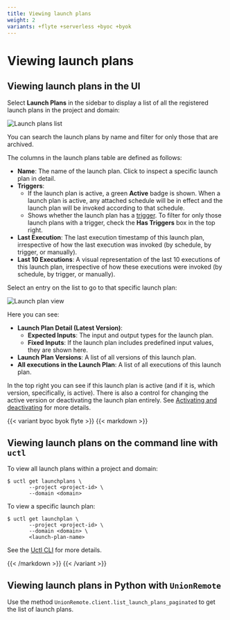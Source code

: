 ```yaml
---
title: Viewing launch plans
weight: 2
variants: +flyte +serverless +byoc +byok
---
```


# Viewing launch plans

## Viewing launch plans in the UI

Select **Launch Plans** in the sidebar to display a list of all the registered launch plans in the project and domain:

![Launch plans list](/_static/images/user-guide/core-concepts/launch-plans/viewing-launch-plans/launch-plans-list.png)

You can search the launch plans by name and filter for only those that are archived.

The columns in the launch plans table are defined as follows:

* **Name**: The name of the launch plan. Click to inspect a specific launch plan in detail.
* **Triggers**:
  * If the launch plan is active, a green **Active** badge is shown. When a launch plan is active, any attached schedule will be in effect and the launch plan will be invoked according to that schedule.
  * Shows whether the launch plan has a [trigger](./reactive-workflows.md). To filter for only those launch plans with a trigger, check the **Has Triggers** box in the top right.
* **Last Execution**: The last execution timestamp of this launch plan, irrespective of how the last execution was invoked (by schedule, by trigger, or manually).
* **Last 10 Executions**: A visual representation of the last 10 executions of this launch plan, irrespective of how these executions were invoked (by schedule, by trigger, or manually).

Select an entry on the list to go to that specific launch plan:

![Launch plan view](/_static/images/user-guide/core-concepts/launch-plans/viewing-launch-plans/launch-plan-view.png)

Here you can see:
* **Launch Plan Detail (Latest Version)**:
  * **Expected Inputs**: The input and output types for the launch plan.
  * **Fixed Inputs**: If the launch plan includes predefined input values, they are shown here.
* **Launch Plan Versions**: A list of all versions of this launch plan.
* **All executions in the Launch Plan**: A list of all executions of this launch plan.

In the top right you can see if this launch plan is active (and if it is, which version, specifically, is active). There is also a control for changing the active version or deactivating the launch plan entirely.
See [Activating and deactivating](./activating-and-deactivating.md) for more details.

{{< variant byoc byok flyte >}}
{{< markdown >}}

## Viewing launch plans on the command line with `uctl`

To view all launch plans within a project and domain:

```shell
$ uctl get launchplans \
       --project <project-id> \
       --domain <domain>
```


To view a specific launch plan:

```shell
$ uctl get launchplan \
       --project <project-id> \
       --domain <domain> \
       <launch-plan-name>
```


See the [Uctl CLI](../../../api-reference/uctl-cli/index.md) for more details.

{{< /markdown >}}
{{< /variant >}}

## Viewing launch plans in Python with `UnionRemote`

Use the method `UnionRemote.client.list_launch_plans_paginated` to get the list of launch plans.

<!-- TODO need to add and link to full UnionRemote documentation to Union docs -- current UnionRemote page does not document all launch plan methods. -->
